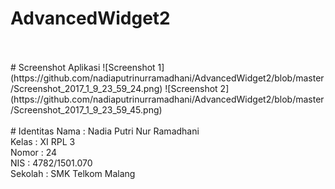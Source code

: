 # AdvancedWidget2
<br>
<br>
# Screenshot Aplikasi
![Screenshot 1](https://github.com/nadiaputrinurramadhani/AdvancedWidget2/blob/master/Screenshot_2017_1_9_23_59_24.png)
![Screenshot 2](https://github.com/nadiaputrinurramadhani/AdvancedWidget2/blob/master/Screenshot_2017_1_9_23_59_45.png)
<br>
<br> 
# Identitas 
Nama : Nadia Putri Nur Ramadhani <br>
Kelas : XI RPL 3 <br>
Nomor : 24 <br>
NIS : 4782/1501.070 <br>
Sekolah : SMK Telkom Malang <br>
